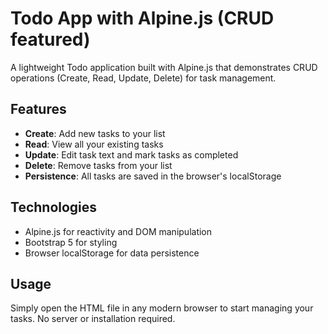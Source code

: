 # Todo App with Alpine.js (CRUD featured)

A lightweight Todo application built with Alpine.js that demonstrates CRUD operations (Create, Read, Update, Delete) for task management.

## Features

- **Create**: Add new tasks to your list
- **Read**: View all your existing tasks
- **Update**: Edit task text and mark tasks as completed
- **Delete**: Remove tasks from your list
- **Persistence**: All tasks are saved in the browser's localStorage

## Technologies

- Alpine.js for reactivity and DOM manipulation
- Bootstrap 5 for styling
- Browser localStorage for data persistence

## Usage

Simply open the HTML file in any modern browser to start managing your tasks. No server or installation required.
